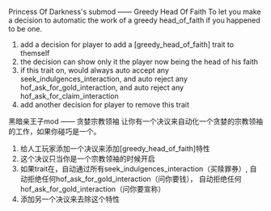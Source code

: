 Princess Of Darkness's submod —— Greedy Head Of Faith
To let you make a decision to automatic the work of a greedy head_of_faith if you happened to be one.
1. add a decision for player to add a [greedy_head_of_faith] trait to themself
2. the decision can show only it the player now being the head of his faith
3. if this trait on, would always auto accept any seek_indulgences_interaction, and auto reject any hof_ask_for_gold_interaction, and auto reject any hof_ask_for_claim_interaction
4. add another decision for player to remove this trait

黑暗亲王子mod —— 贪婪宗教领袖
让你有一个决议来自动化一个贪婪的宗教领袖的工作，如果你碰巧是一个。
1. 给人工玩家添加一个决议来添加[greedy_head_of_faith]特性
2. 这个决议只当你是一个宗教领袖的时候开启
3. 如果trait在，自动通过所有seek_indulgences_interaction（买赎罪券）, 自动拒绝任何hof_ask_for_gold_interaction（问你要钱）， 自动拒绝任何hof_ask_for_gold_interaction（问你要宣称）
4. 添加另一个决议来去除这个特性
